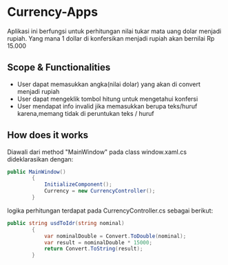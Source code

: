 # Currency-Apps
Aplikasi ini berfungsi untuk perhitungan nilai tukar mata uang dolar menjadi rupiah. Yang mana 1 dollar di konfersikan menjadi rupiah akan bernilai Rp 15.000 

## Scope & Functionalities
- User dapat memasukkan angka(nilai dolar) yang akan di convert menjadi rupiah
- User dapat mengeklik tombol hitung untuk mengetahui konfersi
- User mendapat info invalid jika memasukkan berupa teks/huruf karena,memang tidak di peruntukan teks / huruf

## How does it works
Diawali dari method "MainWindow" pada class window.xaml.cs dideklarasikan dengan:

``` csharp
public MainWindow()
        {
            InitializeComponent();
            Currency = new CurrencyController();
        }
```
logika perhitungan terdapat pada CurrencyController.cs sebagai berikut:
``` csharp
public string usdToIdr(string nominal)
        {
            var nominalDouble = Convert.ToDouble(nominal);
            var result = nominalDouble * 15000;
            return Convert.ToString(result);
        }
```